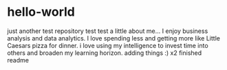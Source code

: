 # hello-world
just another test repository
test test a little about me...
I enjoy business analysis and data analytics.
I love spending less and getting more like Little Caesars pizza for dinner.
i love using my intelligence to invest time into others and broaden my learning horizon.
adding things :)
x2
finished readme
